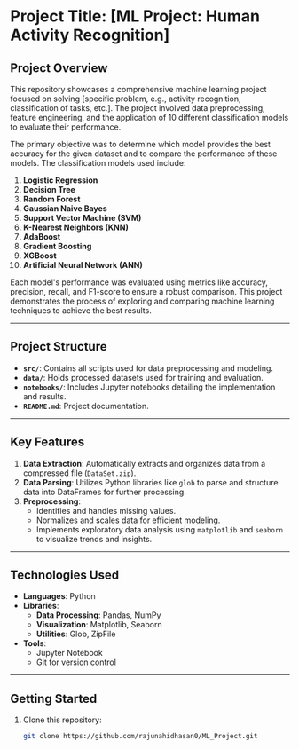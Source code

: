 # **Project Title**: [ML Project: Human Activity Recognition]

## **Project Overview**
This repository showcases a comprehensive machine learning project focused on solving [specific problem, e.g., activity recognition, classification of tasks, etc.]. The project involved data preprocessing, feature engineering, and the application of 10 different classification models to evaluate their performance.

The primary objective was to determine which model provides the best accuracy for the given dataset and to compare the performance of these models. The classification models used include:

1. **Logistic Regression**
2. **Decision Tree**
3. **Random Forest**
4. **Gaussian Naive Bayes**
5. **Support Vector Machine (SVM)**
6. **K-Nearest Neighbors (KNN)**
7. **AdaBoost**
8. **Gradient Boosting**
9. **XGBoost**
10. **Artificial Neural Network (ANN)**

Each model's performance was evaluated using metrics like accuracy, precision, recall, and F1-score to ensure a robust comparison. This project demonstrates the process of exploring and comparing machine learning techniques to achieve the best results.

---

## **Project Structure**
- **`src/`**: Contains all scripts used for data preprocessing and modeling.
- **`data/`**: Holds processed datasets used for training and evaluation.
- **`notebooks/`**: Includes Jupyter notebooks detailing the implementation and results.
- **`README.md`**: Project documentation.

---

## **Key Features**
1. **Data Extraction**: Automatically extracts and organizes data from a compressed file (`DataSet.zip`).
2. **Data Parsing**: Utilizes Python libraries like `glob` to parse and structure data into DataFrames for further processing.
3. **Preprocessing**:
   - Identifies and handles missing values.
   - Normalizes and scales data for efficient modeling.
   - Implements exploratory data analysis using `matplotlib` and `seaborn` to visualize trends and insights.

---

## **Technologies Used**
- **Languages**: Python
- **Libraries**:
  - **Data Processing**: Pandas, NumPy
  - **Visualization**: Matplotlib, Seaborn
  - **Utilities**: Glob, ZipFile
- **Tools**:
  - Jupyter Notebook
  - Git for version control

---

## **Getting Started**
1. Clone this repository:
   ```bash
   git clone https://github.com/rajunahidhasan0/ML_Project.git
